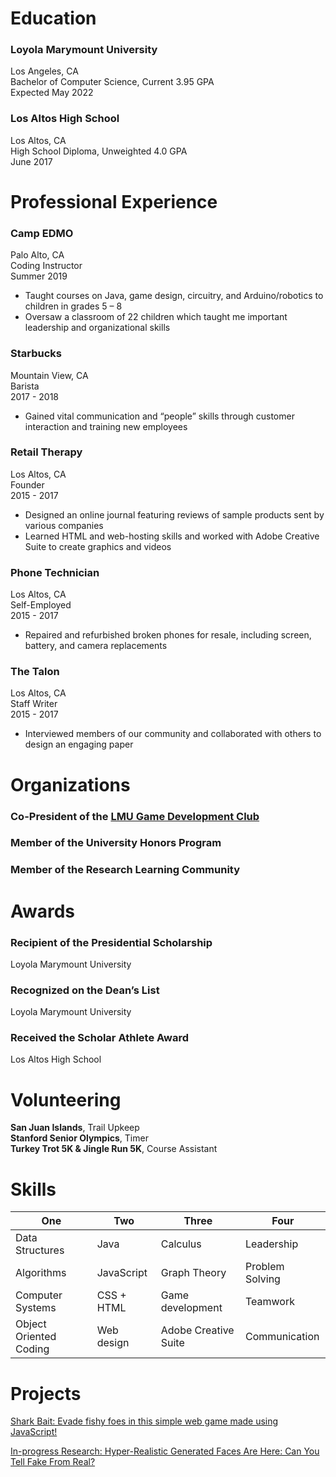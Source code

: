 # Education
 
### Loyola Marymount University
Los Angeles, CA  
Bachelor of Computer Science, Current 3.95 GPA  
Expected May 2022  

### Los Altos High School
Los Altos, CA  
High School Diploma, Unweighted 4.0 GPA  
June 2017  

# Professional Experience
 
### Camp EDMO
Palo Alto, CA  
Coding Instructor  
Summer 2019  
- Taught courses on Java, game design, circuitry, and Arduino/robotics to children in grades 5 – 8
- Oversaw a classroom of 22 children which taught me important leadership and organizational skills

### Starbucks
Mountain View, CA  
Barista  
2017 - 2018  
- Gained vital communication and “people” skills through customer interaction and training new employees

### Retail Therapy
Los Altos, CA  
Founder  
2015 - 2017  
- Designed an online journal featuring reviews of sample products sent by various companies
- Learned HTML and web-hosting skills and worked with Adobe Creative Suite to create graphics and videos

### Phone Technician
Los Altos, CA  
Self-Employed  
2015 - 2017  
- Repaired and refurbished broken phones for resale, including screen, battery, and camera replacements

### The Talon
Los Altos, CA  
Staff Writer  
2015 - 2017  
- Interviewed members of our community and collaborated with others to design an engaging paper 

# Organizations

### **Co-President** of the [**LMU Game Development Club**](https://www.facebook.com/lmugamedev/)  
### Member of the **University Honors Program**  
### Member of the **Research Learning Community**  

# Awards

### Recipient of the Presidential Scholarship
Loyola Marymount University

### Recognized on the Dean’s List
Loyola Marymount University

### Received the Scholar Athlete Award
Los Altos High School 

# Volunteering
 
**San Juan Islands**, Trail Upkeep  
**Stanford Senior Olympics**, Timer  
**Turkey Trot 5K & Jingle Run 5K**, Course Assistant  

# Skills
One | Two | Three | Four
------------ | ------------- | ------------- | -------------
Data Structures | Java | Calculus | Leadership
Algorithms | JavaScript | Graph Theory | Problem Solving
Computer Systems | CSS + HTML | Game development | Teamwork
Object Oriented Coding | Web design | Adobe Creative Suite | Communication

# Projects
[Shark Bait: Evade fishy foes in this simple web game made using JavaScript!](https://meganmrichardson.github.io/sharkbait/)  
  
[In-progress Research: Hyper-Realistic Generated Faces Are Here: Can You Tell Fake From Real?](https://digitalcommons.lmu.edu/honors-research-and-exhibition/2019/section-02/1/)
